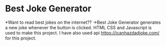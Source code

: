 # Best Joke Generator
*Want to read best jokes on the internet??
->Best Joke Generator generates a new joke whenever the button is clicked. HTML CSS and Javascript is used to make this project. I have also used api https://icanhazdadjoke.com/ for this project.